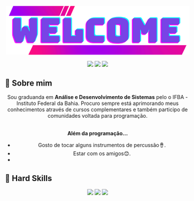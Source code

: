 <div align="center">
  <a href="https://github.com/Likaliu">
    <img align="center" src="Welcome.png" width="500">
  </a>
</div>
<br>

<div align="center">
  <!-- Work Links -->
  <a href="https://github.com/Likaliu" target="_blank"><img src="https://img.shields.io/badge/GitHub-100000?style=for-the-badge&logo=github&logoColor=white" target="_blank"></a>
  <a href="https://www.linkedin.com/in/liane-barbosa/" target="_blank"><img src="https://img.shields.io/badge/-LinkedIn-%230077B5?style=for-the-badge&logo=linkedin&logoColor=white" target="_blank"></a>
  <a href = "mailto:lianesantos78@gmail.com"><img src="https://img.shields.io/badge/Gmail-D14836?style=for-the-badge&logo=gmail&logoColor=white"></a>
</div>

## 📌 Sobre mim
<div align='center'>

Sou graduanda em <b>Análise e Desenvolvimento de Sistemas</b> pelo o IFBA - Instituto Federal da Bahia. Procuro sempre está aprimorando meus conhecimentos através de cursos complementares e também participo de comunidades voltada para programação.
<br><br>

<b>Além da programação...</b>

- Gosto de tocar alguns instrumentos de percussão🪘.
- Estar com os amigos😊.
- 
</div>

## 📌 Hard Skills
<!--  <img height="160em" src="https://github-readme-stats.vercel.app/api?username=Likaliu&show_icons=true&theme=synthwave&include_all_commits=true&count_private=true%22/"> --> 
<div align="center">
  <!-- Python --> <img src="https://img.shields.io/badge/Python-FFD43B?style=for-the-badge&logo=python&logoColor=blue">
  <!-- Java--> <img src="https://img.shields.io/badge/Java-323330?style=for-the-badge&logo=java&logoColor=F7DF1E">
  <!-- MYSQL --> <img src="https://img.shields.io/badge/MySqlServer-CC2927?style=for-the-badge&logo=mysql&logoColor=white">
  
  <br>
</div>
